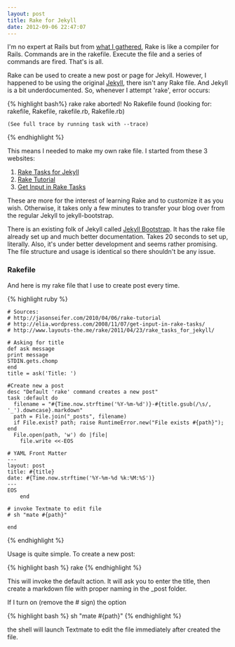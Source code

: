 ```yaml
---
layout: post
title: Rake for Jekyll
date: 2012-09-06 22:47:07
---
```


I'm no expert at Rails but from [what I gathered](http://jasonseifer.com/2010/04/06/rake-tutorial), Rake is like a compiler for Rails. Commands are in the rakefile. Execute the file and a series of commands are fired. That's is all. 

Rake can be used to create a new post or page for Jekyll. However, I happened to be using the original [Jekyll](https://github.com/mojombo/jekyll), there isn't any Rake file. And Jekyll is a bit underdocumented. So, whenever I attempt 'rake', error occurs:

{% highlight bash%}
	rake
	rake aborted!
	No Rakefile found (looking for: rakefile, Rakefile, rakefile.rb, Rakefile.rb)

	(See full trace by running task with --trace)

{% endhighlight %}	

This means I needed to make my own rake file. I started from these 3 websites:

1. [Rake Tasks for Jekyll](http://www.layouts-the.me/rake/2011/04/23/rake_tasks_for_jekyll/)
2. [Rake Tutorial](http://jasonseifer.com/2010/04/06/rake-tutorial)
3. [Get Input in Rake Tasks](http://elia.wordpress.com/2008/11/07/get-input-in-rake-tasks/)

These are more for the interest of learning Rake and to customize it as you wish. Otherwise, it takes only a few minutes to transfer your blog over from the regular Jekyll to jekyll-bootstrap. 

There is an existing folk of Jekyll called [Jekyll Bootstrap](http://jekyllbootstrap.com/). It has the rake file already set up and much better documentation. Takes 20 seconds to set up, literally. Also, it's under better development and seems rather promising. The file structure and usage is identical so there shouldn't be any issue. 

### Rakefile
And here is my rake file that I use to create post every time.

{% highlight ruby %}
	
	# Sources:
	# http://jasonseifer.com/2010/04/06/rake-tutorial
	# http://elia.wordpress.com/2008/11/07/get-input-in-rake-tasks/
	# http://www.layouts-the.me/rake/2011/04/23/rake_tasks_for_jekyll/

	# Asking for title
	def ask message
	print message
	STDIN.gets.chomp
	end
	title = ask('Title: ')
	
	#Create new a post
	desc "Default 'rake' command creates a new post"
	task :default do
	  filename = "#{Time.now.strftime('%Y-%m-%d')}-#{title.gsub(/\s/, '_').downcase}.markdown"
	  path = File.join("_posts", filename)
	  if File.exist? path; raise RuntimeError.new("File exists #{path}"); end
	  File.open(path, 'w') do |file|
	    file.write <<-EOS
	
	# YAML Front Matter
	---
	layout: post
	title: #{title}
	date: #{Time.now.strftime('%Y-%m-%d %k:%M:%S')}
	---
	EOS
	    end

	# invoke Textmate to edit file
	# sh "mate #{path}"
	
	end
	
{% endhighlight %}	

Usage is quite simple. To create a new post:

{% highlight bash %}
	rake
{% endhighlight %}

This will invoke the default action. It will ask you to enter the title, then create a markdown file with proper naming in the _post folder. 

If I turn on (remove the # sign) the option 

{% highlight bash %}
	sh "mate #{path}"
{% endhighlight %}

the shell will launch Textmate to edit the file immediately after created the file. 





